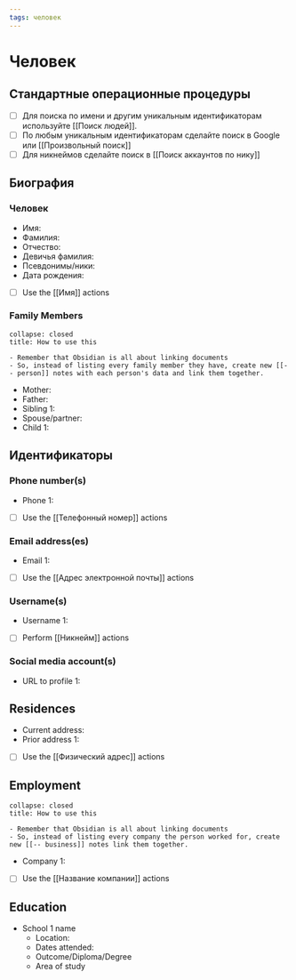 ```yaml
---
tags: человек
---
```

# Человек
## Стандартные операционные процедуры
- [ ] Для поиска по имени и другим уникальным идентификаторам используйте [[Поиск людей]].
- [ ] По любым уникальным идентификаторам сделайте поиск в Google или [[Произвольный поиск]]
- [ ] Для никнеймов сделайте поиск в [[Поиск аккаунтов по нику]]

## Биография
### Человек
- Имя:
- Фамилия:
- Отчество:
- Девичья фамилия:
- Псевдонимы/ники:
- Дата рождения:
- [ ] Use the [[Имя]] actions

### Family Members
```ad-tip
collapse: closed
title: How to use this

- Remember that Obsidian is all about linking documents 
- So, instead of listing every family member they have, create new [[-- person]] notes with each person's data and link them together.

```
- Mother: 
- Father:
- Sibling 1: 
- Spouse/partner: 
- Child 1:

## Идентификаторы
### Phone number(s)
- Phone 1:
- [ ] Use the [[Телефонный номер]] actions

### Email address(es)
- Email 1:
- [ ] Use the [[Адрес электронной почты]] actions

### Username(s)
- Username 1:
- [ ] Perform [[Никнейм]] actions

### Social media account(s)
- URL to profile 1:

## Residences
- Current address: 
- Prior address 1:
- [ ] Use the [[Физический адрес]] actions

## Employment
```ad-tip
collapse: closed
title: How to use this

- Remember that Obsidian is all about linking documents 
- So, instead of listing every company the person worked for, create new [[-- business]] notes link them together.

```
- Company 1: 
- [ ] Use the [[Название компании]] actions

## Education
- School 1 name
	- Location:
	- Dates attended:
	- Outcome/Diploma/Degree
	- Area of study

